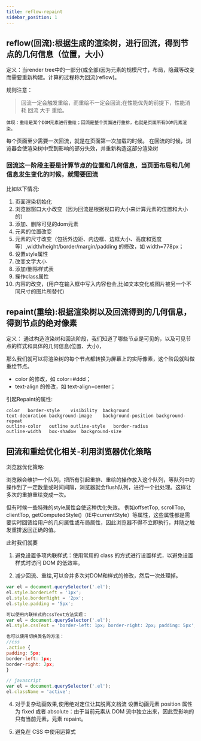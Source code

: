 ```yaml
---
title: reflow-repaint
sidebar_position: 1
---
```


## reflow(回流):根据生成的渲染树，进行回流，得到节点的几何信息（位置，大小）
定义：当render tree中的一部分(或全部)因为元素的规模尺寸，布局，隐藏等改变而需要重新构建。计算的过程称为回流(reflow)。

规则注意：
> 回流一定会触发重绘，而重绘不一定会回流;在性能优先的前提下，性能消耗 回流 大于 重绘。
```
体现：重绘是某个DOM元素进行重绘；回流是整个页面进行重排，也就是页面所有DOM元素渲染。
```
每个页面至少需要一次回流，就是在页面第一次加载的时候。 在回流的时候，浏览器会使渲染树中受到影响的部分失效，并重新构造这部分渲染树

### 回流这一阶段主要是计算节点的位置和几何信息，当页面布局和几何信息发生变化的时候，就需要回流

比如以下情况:
1. 页面渲染初始化
2. 浏览器窗口大小改变（因为回流是根据视口的大小来计算元素的位置和大小的）
3. 添加、删除可见的dom元素
4. 元素的位置改变
5. 元素的尺寸改变（包括外边距、内边框、边框大小、高度和宽度等）,width/height/border/margin/padding 的修改，如 width=778px；
6. 设置style属性
7. 改变文字大小
8. 添加/删除样式表
9. 操作class属性
10. 内容的改变，(用户在输入框中写入内容也会,比如文本变化或图片被另一个不同尺寸的图片所替代)

## repaint(重绘):根据渲染树以及回流得到的几何信息，得到节点的绝对像素
定义：
通过构造渲染树和回流阶段，我们知道了哪些节点是可见的，以及可见节点的样式和具体的几何信息(位置、大小)，

那么我们就可以将渲染树的每个节点都转换为屏幕上的实际像素，这个阶段就叫做重绘节点。

* color 的修改，如 color=#ddd；
* text-align 的修改，如 text-align=center；

引起Repaint的属性:
```
color	border-style	visibility	background
text-decoration	background-image	background-position	background-repeat
outline-color	outline	outline-style	border-radius
outline-width	box-shadow	background-size
```

## 回流和重绘优化相关-利用浏览器优化策略
浏览器优化策略:

浏览器会维护一个队列，把所有引起重排、重绘的操作放入这个队列，等队列中的操作到了一定数量或时间间隔，浏览器就会flush队列，进行一个批处理。这样让多次的重排重绘变成一次。

但有时候一些特殊的style属性会使这种优化失效。
例如offsetTop, scrollTop, clientTop, getComputedStyle()（IE中currentStyle）等属性，这些属性都是需要实时回馈给用户的几何属性或布局属性，因此浏览器不得不立即执行，并随之触发重排返回正确的值。

此时我们就要
1. 避免设置多项内联样式：使用常用的 class 的方式进行设置样式，以避免设置样式时访问 DOM 的低效率。

2. 减少回流、重绘,可以合并多次对DOM和样式的修改，然后一次处理掉。  
``` javascript
var el = document.querySelector('.el');
el.style.borderLeft = '1px';
el.style.borderRight = '2px';
el.style.padding = '5px';

可以使用内联样式的cssText方法实现：
var el = document.querySelector('.el');
el.style.cssText = 'border-left: 1px; border-right: 2px; padding: 5px';

也可以使用切换类名的方法：
//css
.active {
padding: 5px;
border-left: 1px;
border-right: 2px;
}

// javascript
var el = document.querySelector('.el');
el.className = 'active';
```

4. 对于复杂动画效果,使用绝对定位让其脱离文档流
设置动画元素 position 属性为 fixed 或者 absolute：由于当前元素从 DOM 流中独立出来，因此受影响的只有当前元素，元素 repaint。

3. 避免在 CSS 中使用运算式